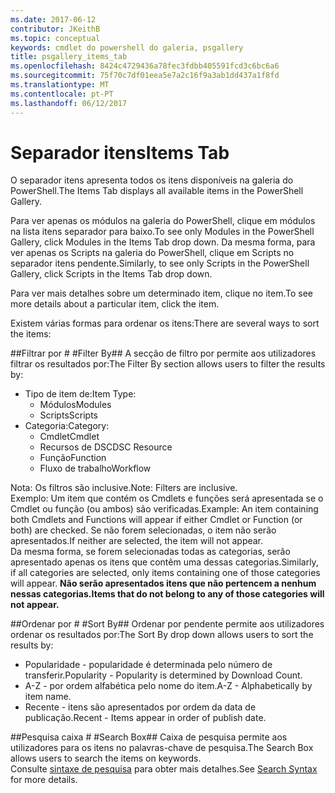 ```yaml
---
ms.date: 2017-06-12
contributor: JKeithB
ms.topic: conceptual
keywords: cmdlet do powershell do galeria, psgallery
title: psgallery_items_tab
ms.openlocfilehash: 8424c4729436a78fec3fdbb405591fcd3c6bc6a6
ms.sourcegitcommit: 75f70c7df01eea5e7a2c16f9a3ab1dd437a1f8fd
ms.translationtype: MT
ms.contentlocale: pt-PT
ms.lasthandoff: 06/12/2017
---
```

<a name="items-tab"></a><span data-ttu-id="b6407-103">Separador itens</span><span class="sxs-lookup"><span data-stu-id="b6407-103">Items Tab</span></span>
==========

<span data-ttu-id="b6407-104">O separador itens apresenta todos os itens disponíveis na galeria do PowerShell.</span><span class="sxs-lookup"><span data-stu-id="b6407-104">The Items Tab displays all available items in the PowerShell Gallery.</span></span>

<span data-ttu-id="b6407-105">Para ver apenas os módulos na galeria do PowerShell, clique em módulos na lista itens separador para baixo.</span><span class="sxs-lookup"><span data-stu-id="b6407-105">To see only Modules in the PowerShell Gallery, click Modules in the Items Tab drop down.</span></span>  <span data-ttu-id="b6407-106">Da mesma forma, para ver apenas os Scripts na galeria do PowerShell, clique em Scripts no separador itens pendente.</span><span class="sxs-lookup"><span data-stu-id="b6407-106">Similarly, to see only Scripts in the PowerShell Gallery, click Scripts in the Items Tab drop down.</span></span>  

<span data-ttu-id="b6407-107">Para ver mais detalhes sobre um determinado item, clique no item.</span><span class="sxs-lookup"><span data-stu-id="b6407-107">To see more details about a particular item, click the item.</span></span>

<span data-ttu-id="b6407-108">Existem várias formas para ordenar os itens:</span><span class="sxs-lookup"><span data-stu-id="b6407-108">There are several ways to sort the items:</span></span>

##<a name="filter-by"></a><span data-ttu-id="b6407-109">Filtrar por # #</span><span class="sxs-lookup"><span data-stu-id="b6407-109">Filter By##</span></span>
<span data-ttu-id="b6407-110">A secção de filtro por permite aos utilizadores filtrar os resultados por:</span><span class="sxs-lookup"><span data-stu-id="b6407-110">The Filter By section allows users to filter the results by:</span></span>
* <span data-ttu-id="b6407-111">Tipo de item de:</span><span class="sxs-lookup"><span data-stu-id="b6407-111">Item Type:</span></span>
    * <span data-ttu-id="b6407-112">Módulos</span><span class="sxs-lookup"><span data-stu-id="b6407-112">Modules</span></span>
    * <span data-ttu-id="b6407-113">Scripts</span><span class="sxs-lookup"><span data-stu-id="b6407-113">Scripts</span></span>
* <span data-ttu-id="b6407-114">Categoria:</span><span class="sxs-lookup"><span data-stu-id="b6407-114">Category:</span></span>
    * <span data-ttu-id="b6407-115">Cmdlet</span><span class="sxs-lookup"><span data-stu-id="b6407-115">Cmdlet</span></span>
    * <span data-ttu-id="b6407-116">Recursos de DSC</span><span class="sxs-lookup"><span data-stu-id="b6407-116">DSC Resource</span></span>
    * <span data-ttu-id="b6407-117">Função</span><span class="sxs-lookup"><span data-stu-id="b6407-117">Function</span></span>
    * <span data-ttu-id="b6407-118">Fluxo de trabalho</span><span class="sxs-lookup"><span data-stu-id="b6407-118">Workflow</span></span>

<span data-ttu-id="b6407-119">Nota: Os filtros são inclusive.</span><span class="sxs-lookup"><span data-stu-id="b6407-119">Note: Filters are inclusive.</span></span>  
<span data-ttu-id="b6407-120">Exemplo: Um item que contém os Cmdlets e funções será apresentada se o Cmdlet ou função (ou ambos) são verificadas.</span><span class="sxs-lookup"><span data-stu-id="b6407-120">Example: An item containing both Cmdlets and Functions will appear if either Cmdlet or Function (or both) are checked.</span></span>  <span data-ttu-id="b6407-121">Se não forem selecionadas, o item não serão apresentados.</span><span class="sxs-lookup"><span data-stu-id="b6407-121">If neither are selected, the item will not appear.</span></span>  
<span data-ttu-id="b6407-122">Da mesma forma, se forem selecionadas todas as categorias, serão apresentado apenas os itens que contêm uma dessas categorias.</span><span class="sxs-lookup"><span data-stu-id="b6407-122">Similarly, if all categories are selected, only items containing one of those categories will appear.</span></span> <span data-ttu-id="b6407-123">**Não serão apresentados itens que não pertencem a nenhum nessas categorias.**</span><span class="sxs-lookup"><span data-stu-id="b6407-123">**Items that do not belong to any of those categories will not appear.**</span></span>

##<a name="sort-by"></a><span data-ttu-id="b6407-124">Ordenar por # #</span><span class="sxs-lookup"><span data-stu-id="b6407-124">Sort By##</span></span> 
<span data-ttu-id="b6407-125">Ordenar por pendente permite aos utilizadores ordenar os resultados por:</span><span class="sxs-lookup"><span data-stu-id="b6407-125">The Sort By drop down allows users to sort the results by:</span></span>
* <span data-ttu-id="b6407-126">Popularidade - popularidade é determinada pelo número de transferir.</span><span class="sxs-lookup"><span data-stu-id="b6407-126">Popularity - Popularity is determined by Download Count.</span></span>
* <span data-ttu-id="b6407-127">A-Z - por ordem alfabética pelo nome do item.</span><span class="sxs-lookup"><span data-stu-id="b6407-127">A-Z - Alphabetically by item name.</span></span>
* <span data-ttu-id="b6407-128">Recente - itens são apresentados por ordem da data de publicação.</span><span class="sxs-lookup"><span data-stu-id="b6407-128">Recent - Items appear in order of publish date.</span></span>


##<a name="search-box"></a><span data-ttu-id="b6407-129">Pesquisa caixa # #</span><span class="sxs-lookup"><span data-stu-id="b6407-129">Search Box##</span></span>
<span data-ttu-id="b6407-130">Caixa de pesquisa permite aos utilizadores para os itens no palavras-chave de pesquisa.</span><span class="sxs-lookup"><span data-stu-id="b6407-130">The Search Box allows users to search the items on keywords.</span></span>  
<span data-ttu-id="b6407-131">Consulte [sintaxe de pesquisa](./psgallery_search_syntax.md) para obter mais detalhes.</span><span class="sxs-lookup"><span data-stu-id="b6407-131">See [Search Syntax](./psgallery_search_syntax.md) for more details.</span></span>

